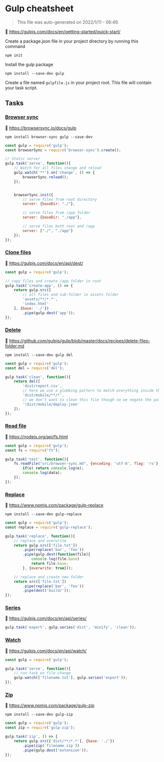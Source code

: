 # Gulp cheatsheet

> This file was auto-generated on 2022/1/11 - 06:49.

🔗 https://gulpjs.com/docs/en/getting-started/quick-start/

Create a package.json file in your project directory by running this command

```shell
npm init
```

Install the gulp package

```shell
npm install --save-dev gulp
```

Create a file named `gulpfile.js` in your project root. This file will contain your task script.

## Tasks


### [Browser sync](https://phucbm.github.io/gulp-cheatsheet/tasks/browser-sync)

🔗 https://browsersync.io/docs/gulp

```shell
npm install browser-sync gulp --save-dev
```

```js
const gulp = require('gulp');
const browserSync = require('browser-sync').create();

// Static server
gulp.task('serve', function(){
    // Watch for all files change and reload
    gulp.watch('**').on('change', () => {
        browserSync.reload();
    });


    browserSync.init({
        // serve files from root directory
        server: {baseDir: "./"},

        // serve files from /app folder
        server: {baseDir: "./app"},

        // serve files both root and /app
        server: ["./", "./app"]
    });
});
```

### [Clone files](https://phucbm.github.io/gulp-cheatsheet/tasks/clone-files)

🔗 https://gulpjs.com/docs/en/api/dest/

```js
const gulp = require('gulp');

// copy files and create /app folder in root
gulp.task('create-app', () => {
    return gulp.src([
        // all files and sub-folder in assets folder
        'assets/**/*.*',
        'index.html'
    ], {base: './'})
        .pipe(gulp.dest('app'));
});
```

### [Delete](https://phucbm.github.io/gulp-cheatsheet/tasks/delete)

🔗 https://github.com/gulpjs/gulp/blob/master/docs/recipes/delete-files-folder.md

```shell
npm install --save-dev gulp del
```

```js
const gulp = require('gulp');
const del = require('del');

gulp.task('clean', function(){
    return del([
        'dist/report.csv',
        // here we use a globbing pattern to match everything inside the `mobile` folder
        'dist/mobile/**/*',
        // we don't want to clean this file though so we negate the pattern
        '!dist/mobile/deploy.json'
    ]);
});
```

### [Read file](https://phucbm.github.io/gulp-cheatsheet/tasks/read-file)

🔗 https://nodejs.org/api/fs.html

```javascript
const gulp = require('gulp');
const fs = require("fs");

gulp.task('test', function(){
    fs.readFile("src/browser-sync.md", {encoding: 'utf-8', flag: 'rs'}, function(e, data){
        if(e) return console.log(e);
        console.log(data);
    });
});
```

### [Replace](https://phucbm.github.io/gulp-cheatsheet/tasks/replace)

🔗 https://www.npmjs.com/package/gulp-replace

```shell
npm install --save-dev gulp-replace
```

```js
const gulp = require('gulp');
const replace = require('gulp-replace');

gulp.task('replace', function(){
    // replace and overwrite
    return gulp.src(['file.txt'])
        .pipe(replace('bar', 'foo'))
        .pipe(gulp.dest(function(file){
            console.log(file.base)
            return file.base;
        }, {overwrite: true}));

    // replace and create new folder
    return src(['file.txt'])
        .pipe(replace('bar', 'foo'))
        .pipe(dest('build/'));
});
```

### [Series](https://phucbm.github.io/gulp-cheatsheet/tasks/series)

🔗 https://gulpjs.com/docs/en/api/series/

```js
gulp.task('export', gulp.series('dist', 'minify', 'clean'));
```

### [Watch](https://phucbm.github.io/gulp-cheatsheet/tasks/watch)

🔗 https://gulpjs.com/docs/en/api/watch/

```javascript
const gulp = require('gulp');

gulp.task('serve', function(){
    // run task on file change
    gulp.watch(['filename.txt'], gulp.series('export'));
});
```

### [Zip](https://phucbm.github.io/gulp-cheatsheet/tasks/zip)

🔗 https://www.npmjs.com/package/gulp-zip

```shell
npm install --save-dev gulp-zip
```

```js
const gulp = require('gulp');
const zip = require('gulp-zip');

gulp.task('zip', () => {
    return gulp.src(['dist/**/*.*'], {base: './'})
        .pipe(zip(`filename.zip`))
        .pipe(gulp.dest('extension'));
});
```

